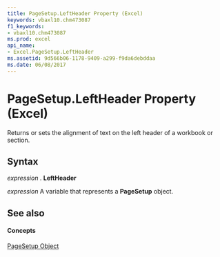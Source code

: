 ```yaml
---
title: PageSetup.LeftHeader Property (Excel)
keywords: vbaxl10.chm473087
f1_keywords:
- vbaxl10.chm473087
ms.prod: excel
api_name:
- Excel.PageSetup.LeftHeader
ms.assetid: 9d566b06-1178-9409-a299-f9da6debddaa
ms.date: 06/08/2017
---
```



# PageSetup.LeftHeader Property (Excel)

Returns or sets the alignment of text on the left header of a workbook or section.


## Syntax

 _expression_ . **LeftHeader**

 _expression_ A variable that represents a **PageSetup** object.


## See also


#### Concepts


[PageSetup Object](pagesetup-object-excel.md)

